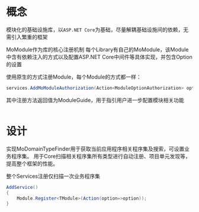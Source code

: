 # 概念

模块化的基础设施库，以`ASP.NET Core`为基础，尽量解耦基础设施间的依赖，无需引入繁重的框架

MoModule作为库的核心注册机制
每个Library有自己的MoModule，该Module中含有依赖注入的方式以及配置ASP.NET Core中间件等具体实现，并包含Option的设置

使用原生的方式注册Module，每个Module的方式都一样：
```cs
services.AddMoModuleAuthorization(Action<ModuleOptionAuthorization> option)
```

其中注册方法返回值为ModuleGuide，用于指引用户进一步配置模块相关功能
```

```



# 设计

实现MoDomainTypeFinder用于获取当前应用程序相关程序集及搜索，可设置业务程序集。
用于Core扫描相关程序集所有类型进行自动注册、项目单元发现等，提高整个框架的性能。

整个Services注册仅扫描一次业务程序集

```cs
AddService()
{
    Module.Register<TModule>(Action(option=>option));
}
```